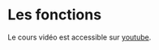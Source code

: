 # Les fonctions
Le cours vidéo est accessible sur [youtube](https://www.youtube.com/watch?v=iHrecR9plk0&ab_channel=ArnaudAubry).